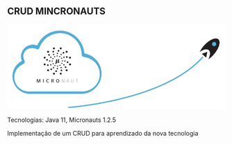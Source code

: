 ## CRUD MINCRONAUTS
<img src="assets/micronaut-logo.png">

Tecnologias: Java 11, Micronauts 1.2.5

Implementação de um CRUD para aprendizado da nova tecnologia
